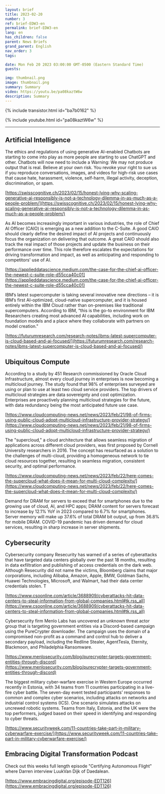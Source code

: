 ```yaml
---
layout: brief
title: 2023-02-20
number: 3
ref: brief-EDW3-en
permalink: brief-EDW3-en
lang: en
has_children: false
parent: News Briefs
grand_parent: English
nav_order: 3
tags:

date: Mon Feb 20 2023 03:00:00 GMT-0500 (Eastern Standard Time)
guests:

img: thumbnail.png
image: thumbnail.png
summary: Summary
video: https://youtu.be/pa08kaztW6w
description: Summary
---
```



{% include transistor.html id="ba7b0162" %}



{% include youtube.html id="pa08kaztW6w" %}


---

## Artificial Intelligence

The ethics and regulations of using generative AI-enabled Chatbots are starting to come into play as more people are starting to use ChatGPT and other. Chatbots will now need to include a Warning: We may not produce output that is real. Believe at your own risk. You revoke your right to sue us if you reproduce conversations, images, and videos for high-risk use cases that cause hate, harassment, violence, self-harm, illegal activity, deception, discrimination, or spam.

[https://swisscognitive.ch/2023/02/15/honest-lying-why-scaling-generative-ai-responsibly-is-not-a-technology-dilemma-in-as-much-as-a-people-problem/](https://swisscognitive.ch/2023/02/15/honest-lying-why-scaling-generative-ai-responsibly-is-not-a-technology-dilemma-in-as-much-as-a-people-problem/)

As AI becomes increasingly important in various industries, the role of Chief AI Officer (CAIO) is emerging as a new addition to the C-Suite. A good CAIO should clearly define the desired impact of AI projects and continuously focus the organization on delivering that outcome. A great CAIO should also track the real impact of those projects and update the business on their performance over time. This role therefore escalates the expectations for driving transformation and impact, as well as anticipating and responding to competitors' use of AI.

[https://applieddatascience.medium.com/the-case-for-the-chief-ai-officer-the-newest-c-suite-role-d55cca40c01](https://applieddatascience.medium.com/the-case-for-the-chief-ai-officer-the-newest-c-suite-role-d55cca40c01)

IBM’s latest supercomputer is taking several innovative new directions – it is IBM’s first AI-optimized, cloud-native supercomputer, and it is housed entirely within the IBM Cloud rather than on-premises like traditional supercomputers. According to IBM, “this is the go-to environment for IBM Researchers creating most advanced AI capabilities, including work on foundation models and a place where they collaborate with partners on model creation."

[https://futurumresearch.com/research-notes/ibms-latest-supercomputer-is-cloud-based-and-ai-focused/](https://futurumresearch.com/research-notes/ibms-latest-supercomputer-is-cloud-based-and-ai-focused/)

## Ubiquitous Compute

According to a study by 451 Research commissioned by Oracle Cloud Infrastructure, almost every cloud journey in enterprises is now becoming a multicloud journey. The study found that 98% of enterprises surveyed are using or plan to use at least two cloud service providers. The top drivers of multicloud strategies are data sovereignty and cost optimization. Enterprises are proactively planning multicloud strategies for the future, with data redundancy being the most anticipated future use case.

[https://www.cloudcomputing-news.net/news/2023/feb/21/98-of-firms-using-public-cloud-adopt-multicloud-infrastructure-provider-strategy/](https://www.cloudcomputing-news.net/news/2023/feb/21/98-of-firms-using-public-cloud-adopt-multicloud-infrastructure-provider-strategy/)

The "supercloud," a cloud architecture that allows seamless migration of applications across different cloud providers, was first proposed by Cornell University researchers in 2016. The concept has resurfaced as a solution to the challenges of multi-cloud, providing a homogeneous network to tie cloud resources together, resulting in seamless migration, consistent security, and optimal performance. 

[https://www.cloudcomputing-news.net/news/2023/feb/22/here-comes-the-supercloud-what-does-it-mean-for-multi-cloud-complexity/](https://www.cloudcomputing-news.net/news/2023/feb/22/here-comes-the-supercloud-what-does-it-mean-for-multi-cloud-complexity/)

Demand for DRAM for servers to exceed that for smartphones due to the growing use of cloud, AI, and HPC apps; DRAM content for servers forecast to increase by 12.1% YoY in 2023 compared to 6.7% for smartphones. Server memory will make up 37.6% of total DRAM bit output, up from 36.8% for mobile DRAM. COVID-19 pandemic has driven demand for cloud services, resulting in sharp increase in server shipments.

## Cybersecurity

Cybersecurity company Resecurity has warned of a series of cyberattacks that have targeted data centers globally over the past 18 months, resulting in data exfiltration and publishing of access credentials on the dark web. Although Resecurity did not name the victims, Bloomberg claims that major corporations, including Alibaba, Amazon, Apple, BMW, Goldman Sachs, Huawei Technologies, Microsoft, and Walmart, had their data center credentials stolen. T

[https://www.csoonline.com/article/3688909/cyberattacks-hit-data-centers-to-steal-information-from-global-companies.html#tk.rss_all](https://www.csoonline.com/article/3688909/cyberattacks-hit-data-centers-to-steal-information-from-global-companies.html#tk.rss_all)

Cybersecurity firm Menlo Labs has uncovered an unknown threat actor group that is targeting government entities via a Discord-based campaign using the PureCrypter downloader. The campaign uses the domain of a compromised non-profit as a command and control hub to deliver a secondary payload, including the Redline Stealer, AgentTesla, Eternity, Blackmoon, and Philadelphia Ransomware. 

[https://www.menlosecurity.com/blog/purecrypter-targets-government-entities-through-discord](https://www.menlosecurity.com/blog/purecrypter-targets-government-entities-through-discord)

The biggest military cyber-warfare exercise in Western Europe occurred recently in Estonia, with 34 teams from 11 countries participating in a live-fire cyber battle. The seven-day event tested participants’ responses to common and complex cyber scenarios, including attacks on networks and industrial control systems (ICS). One scenario simulates attacks on uncrewed robotic systems. Teams from Italy, Estonia, and the UK were the top performers, judged based on their speed in identifying and responding to cyber threats.

[https://www.securityweek.com/11-countries-take-part-in-military-cyberwarfare-exercise/](https://www.securityweek.com/11-countries-take-part-in-military-cyberwarfare-exercise/)

## Embracing Digital Transformation Podcast

Check out this weeks full length episode "Certifying Autonomous Flight" where Darren interview LuukVan Dijk of Daedalean.

[https://www.embracingdigital.org/episode-EDT126](https://www.embracingdigital.org/episode-EDT126)


